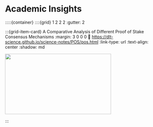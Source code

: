 # Academic Insights

:::::{container}
::::{grid} 1 2 2 2
:gutter: 2

:::{grid-item-card} A Comparative Analysis of Different Proof of Stake Consensus Mechanisms
:margin: 3 0 0 0
:link: https://dlt-science.github.io/science-notes/POS/pos.html
:link-type: url
:text-align: center
:shadow: md

<img src= "https://s.yimg.com/ny/api/res/1.2/SRedXv3Y74r0xYFrT5SHuQ--/YXBwaWQ9aGlnaGxhbmRlcjt3PTY3NjtoPTQ1MA--/https://media.zenfs.com/en-US/homerun/coin_rivet_596/af914adcdd377a5478c675bb9050c0de"  width="350px" height="200px">


:::
